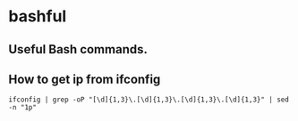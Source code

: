 # bashful
## Useful Bash commands.

## How to get ip from ifconfig
```ifconfig | grep -oP "[\d]{1,3}\.[\d]{1,3}\.[\d]{1,3}\.[\d]{1,3}" | sed -n "1p"```
